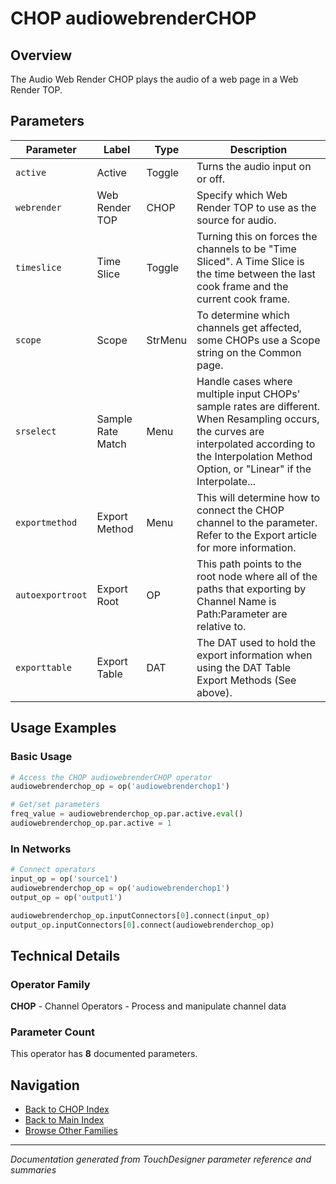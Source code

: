 # CHOP audiowebrenderCHOP

## Overview

The Audio Web Render CHOP plays the audio of a web page in a Web Render TOP.

## Parameters

| Parameter | Label | Type | Description |
|-----------|-------|------|-------------|
| `active` | Active | Toggle | Turns the audio input on or off. |
| `webrender` | Web Render TOP | CHOP | Specify which Web Render TOP to use as the source for audio. |
| `timeslice` | Time Slice | Toggle | Turning this on forces the channels to be "Time Sliced".  A Time Slice is the time between the last cook frame and the current cook frame. |
| `scope` | Scope | StrMenu | To determine which channels get affected, some CHOPs use a Scope string on the Common page. |
| `srselect` | Sample Rate Match | Menu | Handle cases where multiple input CHOPs' sample rates are different. When Resampling occurs, the curves are interpolated according to the Interpolation Method Option, or "Linear" if the Interpolate... |
| `exportmethod` | Export Method | Menu | This will determine how to connect the CHOP channel to the parameter. Refer to the Export article for more information. |
| `autoexportroot` | Export Root | OP | This path points to the root node where all of the paths that exporting by Channel Name is Path:Parameter are relative to. |
| `exporttable` | Export Table | DAT | The DAT used to hold the export information when using the DAT Table Export Methods (See above). |

## Usage Examples

### Basic Usage

```python
# Access the CHOP audiowebrenderCHOP operator
audiowebrenderchop_op = op('audiowebrenderchop1')

# Get/set parameters
freq_value = audiowebrenderchop_op.par.active.eval()
audiowebrenderchop_op.par.active = 1
```

### In Networks

```python
# Connect operators
input_op = op('source1')
audiowebrenderchop_op = op('audiowebrenderchop1')
output_op = op('output1')

audiowebrenderchop_op.inputConnectors[0].connect(input_op)
output_op.inputConnectors[0].connect(audiowebrenderchop_op)
```

## Technical Details

### Operator Family

**CHOP** - Channel Operators - Process and manipulate channel data

### Parameter Count

This operator has **8** documented parameters.

## Navigation

- [Back to CHOP Index](../CHOP/CHOP_INDEX.md)
- [Back to Main Index](../OPERATORS_INDEX.md)
- [Browse Other Families](../OPERATORS_INDEX.md#quick-navigation)

---
*Documentation generated from TouchDesigner parameter reference and summaries*
